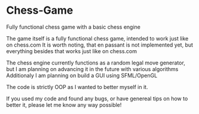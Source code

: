 # Chess-Game
Fully functional chess game with a basic chess engine

The game itself is a fully functional chess game, intended to work just like on chess.com
It is worth noting, that en passant is not implemented yet, but everything besides that works just like on chess.com

The chess engine currently functions as a random legal move generator, but I am planning on advancing it in the future with various algorithms
Additionaly I am planning on build a GUI using SFML/OpenGL

The code is strictly OOP as I wanted to better myself in it.

If you used my code and found any bugs, or have genereal tips on how to better it, please let me know any way possible!
